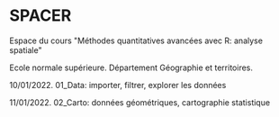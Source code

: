 # SPACER
Espace du cours "Méthodes quantitatives avancées avec R: analyse spatiale"

Ecole normale supérieure. Département Géographie et territoires. 



10/01/2022. 01_Data: importer, filtrer, explorer les données

11/01/2022. 02_Carto: données géométriques, cartographie statistique

